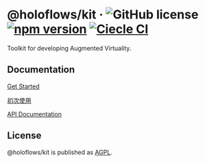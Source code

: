 # @holoflows/kit &middot; ![GitHub license](https://img.shields.io/badge/license-AGPL-blue.svg?style=flat-square) [![npm version](https://img.shields.io/npm/v/@holoflows/kit.svg?style=flat-square)](https://www.npmjs.com/package/@holoflows/kit) [![Ciecle CI](https://img.shields.io/circleci/build/gh/DimensionDev/Holoflows-Kit.svg?logo=circleci&style=flat-square)](https://circleci.com/gh/DimensionDev/Holoflows-Kit)

Toolkit for developing Augmented Virtuality.

## Documentation

[Get Started](./doc/en/index.md)

[初次使用](./doc/zh-CN/index.md)

[API Documentation](./api-documents/kit.md)

## License

@holoflows/kit is published as [AGPL](./LICENSE).
